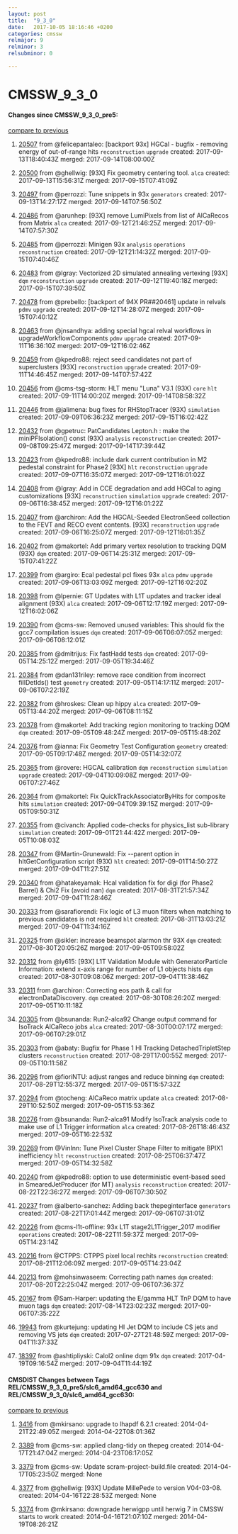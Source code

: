 ```yaml
---
layout: post
title:  "9_3_0"
date:   2017-10-05 18:16:46 +0200
categories: cmssw
relmajor: 9
relminor: 3
relsubminor: 0

---
```


# CMSSW_9_3_0
#### Changes since CMSSW_9_3_0_pre5:
[compare to previous](https://github.com/cms-sw/cmssw/compare/CMSSW_9_3_0_pre5...CMSSW_9_3_0)



1. [20507](http://github.com/cms-sw/cmssw/pull/20507)  from @felicepantaleo: [backport 93x] HGCal - bugfix - removing energy of out-of-range hits `reconstruction`  `upgrade`  created: 2017-09-13T18:40:43Z merged: 2017-09-14T08:00:00Z

1. [20500](http://github.com/cms-sw/cmssw/pull/20500)  from @ghellwig: [93X] Fix geometry centering tool. `alca`  created: 2017-09-13T15:56:31Z merged: 2017-09-15T07:41:09Z

1. [20497](http://github.com/cms-sw/cmssw/pull/20497)  from @perrozzi: Tune snippets in 93x `generators`  created: 2017-09-13T14:27:17Z merged: 2017-09-14T07:56:50Z

1. [20486](http://github.com/cms-sw/cmssw/pull/20486)  from @arunhep: [93X] remove LumiPixels from list of AlCaRecos from Matrix `alca`  created: 2017-09-12T21:46:25Z merged: 2017-09-14T07:57:30Z

1. [20485](http://github.com/cms-sw/cmssw/pull/20485)  from @perrozzi: Minigen 93x `analysis`  `operations`  `reconstruction`  created: 2017-09-12T21:14:32Z merged: 2017-09-15T07:40:46Z

1. [20483](http://github.com/cms-sw/cmssw/pull/20483)  from @lgray: Vectorized 2D simulated annealing vertexing [93X] `dqm`  `reconstruction`  `upgrade`  created: 2017-09-12T19:40:18Z merged: 2017-09-15T07:39:50Z

1. [20478](http://github.com/cms-sw/cmssw/pull/20478)  from @prebello: [backport of 94X PR##20461] update in relvals  `pdmv`  `upgrade`  created: 2017-09-12T14:28:07Z merged: 2017-09-15T07:40:12Z

1. [20463](http://github.com/cms-sw/cmssw/pull/20463)  from @jnsandhya: adding special hgcal relval workflows in upgradeWorkflowComponents `pdmv`  `upgrade`  created: 2017-09-11T16:36:10Z merged: 2017-09-12T16:02:46Z

1. [20459](http://github.com/cms-sw/cmssw/pull/20459)  from @kpedro88: reject seed candidates not part of superclusters [93X] `reconstruction`  `upgrade`  created: 2017-09-11T14:46:45Z merged: 2017-09-14T07:57:42Z

1. [20456](http://github.com/cms-sw/cmssw/pull/20456)  from @cms-tsg-storm: HLT menu "Luna" V3.1 (93X)  `core`  `hlt`  created: 2017-09-11T14:00:20Z merged: 2017-09-14T08:58:32Z

1. [20446](http://github.com/cms-sw/cmssw/pull/20446)  from @jalimena: bug fixes for RHStopTracer (93X) `simulation`  created: 2017-09-09T06:36:23Z merged: 2017-09-15T16:02:42Z

1. [20432](http://github.com/cms-sw/cmssw/pull/20432)  from @gpetruc: PatCandidates Lepton.h : make the miniPFIsolation() const (93X) `analysis`  `reconstruction`  created: 2017-09-08T09:25:47Z merged: 2017-09-14T17:39:44Z

1. [20423](http://github.com/cms-sw/cmssw/pull/20423)  from @kpedro88:  include dark current contribution in M2 pedestal constraint for Phase2 [93X] `hlt`  `reconstruction`  `upgrade`  created: 2017-09-07T16:35:07Z merged: 2017-09-12T16:01:02Z

1. [20408](http://github.com/cms-sw/cmssw/pull/20408)  from @lgray: Add in CCE degradation and add HGCal to aging customizations [93X] `reconstruction`  `simulation`  `upgrade`  created: 2017-09-06T16:38:45Z merged: 2017-09-12T16:01:22Z

1. [20407](http://github.com/cms-sw/cmssw/pull/20407)  from @archiron: Add the HGCAL-Seeded ElectronSeed collection to the FEVT and RECO event contents. [93X] `reconstruction`  `upgrade`  created: 2017-09-06T16:25:07Z merged: 2017-09-12T16:01:35Z

1. [20402](http://github.com/cms-sw/cmssw/pull/20402)  from @makortel: Add primary vertex resolution to tracking DQM (93X) `dqm`  created: 2017-09-06T14:25:31Z merged: 2017-09-15T07:41:22Z

1. [20399](http://github.com/cms-sw/cmssw/pull/20399)  from @argiro: Ecal pedestal pcl fixes 93x `alca`  `pdmv`  `upgrade`  created: 2017-09-06T13:03:09Z merged: 2017-09-12T16:02:20Z

1. [20398](http://github.com/cms-sw/cmssw/pull/20398)  from @lpernie: GT Updates with L1T updates and tracker ideal alignment (93X) `alca`  created: 2017-09-06T12:17:19Z merged: 2017-09-12T16:02:06Z

1. [20390](http://github.com/cms-sw/cmssw/pull/20390)  from @cms-sw: Removed unused variables: This should fix the gcc7 compilation issues `dqm`  created: 2017-09-06T06:07:05Z merged: 2017-09-06T08:12:01Z

1. [20385](http://github.com/cms-sw/cmssw/pull/20385)  from @dmitrijus: Fix fastHadd tests `dqm`  created: 2017-09-05T14:25:12Z merged: 2017-09-05T19:34:46Z

1. [20384](http://github.com/cms-sw/cmssw/pull/20384)  from @dan131riley: remove race condition from incorrect fillDetIds() test `geometry`  created: 2017-09-05T14:17:11Z merged: 2017-09-06T07:22:19Z

1. [20382](http://github.com/cms-sw/cmssw/pull/20382)  from @hroskes: Clean up hippy `alca`  created: 2017-09-05T13:44:20Z merged: 2017-09-06T08:11:15Z

1. [20378](http://github.com/cms-sw/cmssw/pull/20378)  from @makortel: Add tracking region monitoring to tracking DQM `dqm`  created: 2017-09-05T09:48:24Z merged: 2017-09-05T15:48:20Z

1. [20376](http://github.com/cms-sw/cmssw/pull/20376)  from @ianna: Fix Geometry Test Configuration `geometry`  created: 2017-09-05T09:17:48Z merged: 2017-09-05T14:32:07Z

1. [20365](http://github.com/cms-sw/cmssw/pull/20365)  from @rovere: HGCAL calibration `dqm`  `reconstruction`  `simulation`  `upgrade`  created: 2017-09-04T10:09:08Z merged: 2017-09-06T07:27:46Z

1. [20364](http://github.com/cms-sw/cmssw/pull/20364)  from @makortel: Fix QuickTrackAssociatorByHits for composite hits `simulation`  created: 2017-09-04T09:39:15Z merged: 2017-09-05T09:50:31Z

1. [20355](http://github.com/cms-sw/cmssw/pull/20355)  from @civanch: Applied code-checks for physics_list sub-library `simulation`  created: 2017-09-01T21:44:42Z merged: 2017-09-05T10:08:03Z

1. [20347](http://github.com/cms-sw/cmssw/pull/20347)  from @Martin-Grunewald: Fix --parent option in hltGetConfiguration script (93X) `hlt`  created: 2017-09-01T14:50:27Z merged: 2017-09-04T11:27:51Z

1. [20340](http://github.com/cms-sw/cmssw/pull/20340)  from @hatakeyamak: Hcal validation fix for digi (for Phase2 Barrel) & Chi2 Fix (avoid nan) `dqm`  created: 2017-08-31T21:57:34Z merged: 2017-09-04T11:28:46Z

1. [20333](http://github.com/cms-sw/cmssw/pull/20333)  from @sarafiorendi: Fix logic of L3 muon filters when matching to previous candidates is not required `hlt`  created: 2017-08-31T13:03:21Z merged: 2017-09-04T11:34:16Z

1. [20325](http://github.com/cms-sw/cmssw/pull/20325)  from @sikler: increase beamspot alarmon thr 93X `dqm`  created: 2017-08-30T20:05:26Z merged: 2017-09-05T09:58:02Z

1. [20312](http://github.com/cms-sw/cmssw/pull/20312)  from @ly615: [93X] L1T Validation Module with GeneratorParticle Information: extend x-axis range for number of L1 objects hists `dqm`  created: 2017-08-30T09:08:06Z merged: 2017-09-04T11:38:46Z

1. [20311](http://github.com/cms-sw/cmssw/pull/20311)  from @archiron: Correcting eos path & call for electronDataDiscovery. `dqm`  created: 2017-08-30T08:26:20Z merged: 2017-09-05T10:11:18Z

1. [20305](http://github.com/cms-sw/cmssw/pull/20305)  from @bsunanda: Run2-alca92 Change output command for IsoTrack AlCaReco jobs `alca`  created: 2017-08-30T00:07:17Z merged: 2017-09-06T07:29:01Z

1. [20303](http://github.com/cms-sw/cmssw/pull/20303)  from @abaty: Bugfix for Phase 1 HI Tracking DetachedTripletStep clusters `reconstruction`  created: 2017-08-29T17:00:55Z merged: 2017-09-05T10:11:58Z

1. [20296](http://github.com/cms-sw/cmssw/pull/20296)  from @fioriNTU: adjust ranges and reduce binning `dqm`  created: 2017-08-29T12:55:37Z merged: 2017-09-05T15:57:32Z

1. [20294](http://github.com/cms-sw/cmssw/pull/20294)  from @tocheng: AlCaReco matrix update `alca`  created: 2017-08-29T10:52:50Z merged: 2017-09-05T15:53:36Z

1. [20276](http://github.com/cms-sw/cmssw/pull/20276)  from @bsunanda: Run2-alca91 Modify IsoTrack analysis code to make use of L1 Trigger information `alca`  created: 2017-08-26T18:46:43Z merged: 2017-09-05T16:22:53Z

1. [20269](http://github.com/cms-sw/cmssw/pull/20269)  from @VinInn: Tune Pixel Cluster Shape Filter to mitigate BPIX1 inefficiency `hlt`  `reconstruction`  created: 2017-08-25T06:37:47Z merged: 2017-09-05T14:32:58Z

1. [20240](http://github.com/cms-sw/cmssw/pull/20240)  from @kpedro88: option to use deterministic event-based seed in SmearedJetProducer (for MT) `analysis`  `reconstruction`  created: 2017-08-22T22:36:27Z merged: 2017-09-06T07:30:50Z

1. [20237](http://github.com/cms-sw/cmssw/pull/20237)  from @alberto-sanchez: Adding back thepeginterface `generators`  created: 2017-08-22T17:01:44Z merged: 2017-09-06T07:31:01Z

1. [20226](http://github.com/cms-sw/cmssw/pull/20226)  from @cms-l1t-offline: 93x L1T stage2L1Trigger_2017 modifier `operations`  created: 2017-08-22T11:59:37Z merged: 2017-09-05T14:23:14Z

1. [20216](http://github.com/cms-sw/cmssw/pull/20216)  from @CTPPS: CTPPS pixel local rechits `reconstruction`  created: 2017-08-21T12:06:09Z merged: 2017-09-05T14:23:04Z

1. [20213](http://github.com/cms-sw/cmssw/pull/20213)  from @mohsinwaseem: Correcting path names `dqm`  created: 2017-08-20T22:25:04Z merged: 2017-09-06T07:36:37Z

1. [20167](http://github.com/cms-sw/cmssw/pull/20167)  from @Sam-Harper: updating the E/gamma HLT TnP DQM to have muon tags `dqm`  created: 2017-08-14T23:02:23Z merged: 2017-09-06T07:35:22Z

1. [19943](http://github.com/cms-sw/cmssw/pull/19943)  from @kurtejung: updating HI Jet DQM to include CS jets and removing VS jets `dqm`  created: 2017-07-27T21:48:59Z merged: 2017-09-04T11:37:33Z

1. [18397](http://github.com/cms-sw/cmssw/pull/18397)  from @ashtipliyski: Calol2 online dqm 91x `dqm`  created: 2017-04-19T09:16:54Z merged: 2017-09-04T11:44:19Z

#### CMSDIST Changes between Tags REL/CMSSW_9_3_0_pre5/slc6_amd64_gcc630 and REL/CMSSW_9_3_0/slc6_amd64_gcc630:
[compare to previous](https://github.com/cms-sw/cmsdist/compare/REL/CMSSW_9_3_0_pre5/slc6_amd64_gcc630...REL/CMSSW_9_3_0/slc6_amd64_gcc630)



1. [3416](http://github.com/cms-sw/cmssw/pull/3416)  from @mkirsano: upgrade to lhapdf 6.2.1 created: 2014-04-21T22:49:05Z merged: 2014-04-22T08:01:36Z

1. [3389](http://github.com/cms-sw/cmssw/pull/3389)  from @cms-sw: applied clang-tidy on thepeg created: 2014-04-17T21:47:04Z merged: 2014-04-23T06:17:05Z

1. [3379](http://github.com/cms-sw/cmssw/pull/3379)  from @cms-sw: Update scram-project-build.file created: 2014-04-17T05:23:50Z merged: None

1. [3377](http://github.com/cms-sw/cmssw/pull/3377)  from @ghellwig: [93X] Update MillePede to version V04-03-08. created: 2014-04-16T22:28:53Z merged: None

1. [3374](http://github.com/cms-sw/cmssw/pull/3374)  from @mkirsano: downgrade herwigpp until herwig 7 in CMSSW starts to work created: 2014-04-16T21:07:10Z merged: 2014-04-19T08:26:21Z
